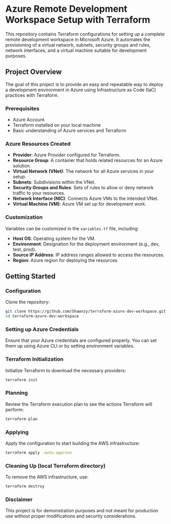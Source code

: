 # Azure Remote Development Workspace Setup with Terraform

This repository contains Terraform configurations for setting up a complete remote development workspace in Microsoft Azure. It automates the provisioning of a virtual network, subnets, security groups and rules, network interfaces, and a virtual machine suitable for development purposes.

## Project Overview
The goal of this project is to provide an easy and repeatable way to deploy a development environment in Azure using Infrastructure as Code (IaC) practices with Terraform.

### Prerequisites
- Azure Account
- Terraform installed on your local machine
- Basic understanding of Azure services and Terraform

### Azure Resources Created
- **Provider**: Azure Provider configured for Terraform.
- **Resource Group**: A container that holds related resources for an Azure solution.
- **Virtual Network (VNet)**: The network for all Azure services in your setup.
- **Subnets**: Subdivisions within the VNet.
- **Security Groups and Rules**: Sets of rules to allow or deny network traffic to your resources.
- **Network Interface (NIC)**: Connects Azure VMs to the intended VNet.
- **Virtual Machine (VM)**: Azure VM set up for development work.

### Customization
Variables can be customized in the `variables.tf` file, including:

- **Host OS**: Operating system for the VM.
- **Environment**: Designation for the deployment environment (e.g., dev, test, prod).
- **Source IP Address**: IP address ranges allowed to access the resources.
- **Region**: Azure region for deploying the resources.

## Getting Started

### Configuration
Clone the repository:

```bash
git clone https://github.com/Shawnzy/terraform-azure-dev-workspace.git
cd terraform-azure-dev-workspace
```

### Setting up Azure Credentials
Ensure that your Azure credentials are configured properly. You can set them up using Azure CLI or by setting environment variables.

### Terraform Initialization
Initialize Terraform to download the necessary providers:
```bash
terraform init
```  

### Planning
Review the Terraform execution plan to see the actions Terraform will perform:
```bash
terraform plan
```

### Applying
Apply the configuration to start building the AWS infrastructure:
```bash
terraform apply -auto-approve
```

### Cleaning Up (local Terraform directory)
To remove the AWS infrastructure, use:
```bash
terraform destroy
```

### Disclaimer
This project is for demonstration purposes and not meant for production use without proper modifications and security considerations.
 
